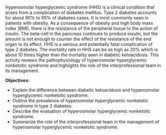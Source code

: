 Hyperosmolar hyperglycemic syndrome (HHS) is a clinical condition that arises from a complication of diabetes mellitus. Type 2 diabetes accounts for about 90% to 95% of diabetes cases. It is most commonly seen in patients with obesity. As a consequence of obesity and high body mass index (BMI), there is the resistance of the peripheral tissue to the action of insulin. The beta-cell in the pancreas continues to produce insulin, but the amount is not enough to counter the effect of the resistance of the end organ to its effect. HHS is a serious and potentially fatal complication of type 2 diabetes. The mortality rate in HHS can be as high as 20% which is about 10 times higher than the mortality seen in diabetic ketoacidosis. This activity reviews the pathophysiology of hyperosmolar hyperglycemic nonketotic syndrome and highlights the role of the interprofessional team in its management.

**Objectives:**
- Explain the difference between diabetic ketoacidosis and hyperosmolar hyperglycemic nonketotic syndrome.
- Outline the prevalence of hyperosmolar hyperglycemic nonketotic syndrome in type 2 diabetes. 
- Describe the evaluation of hyperosmolar hyperglycemic nonketotic syndrome.
- Summarize the role of the interprofessional team in the management of hyperosmolar hyperglycemic nonketotic syndrome.